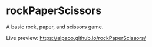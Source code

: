 # rockPaperScissors
A basic rock, paper, and scissors game.

Live preview: https://alpaoo.github.io/rockPaperScissors/
